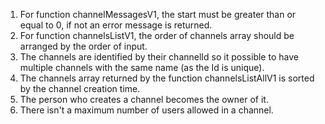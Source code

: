 1. For function channelMessagesV1, the start must be greater than or equal to 0, if not an error message is returned.
2. For function channelsListV1, the order of channels array should be arranged by the order of input.
3. The channels are identified by their channelId so it possible to have multiple channels with the same name (as the Id is unique).
4. The channels array returned by the function channelsListAllV1 is sorted by the channel creation time.
5. The person who creates a channel becomes the owner of it.
6. There isn't a maximum number of users allowed in a channel.